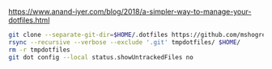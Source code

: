 https://www.anand-iyer.com/blog/2018/a-simpler-way-to-manage-your-dotfiles.html

```bash
git clone --separate-git-dir=$HOME/.dotfiles https://github.com/mshogren/dotfiles.git tmpdotfiles
rsync --recursive --verbose --exclude '.git' tmpdotfiles/ $HOME/
rm -r tmpdotfiles
git dot config --local status.showUntrackedFiles no
```
